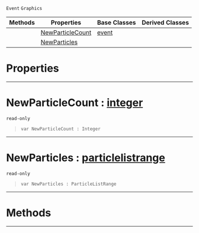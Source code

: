  `Event` `Graphics`



|Methods|Properties|Base Classes|Derived Classes|
|---|---|---|---|
| |[ NewParticleCount](https://github.com/zeroengineteam/ZeroDocs/blob/master/code_reference/class_reference/particleevent.markdown#newparticlecount-zero-en)|[event](https://github.com/zeroengineteam/ZeroDocs/blob/master/code_reference/class_reference/event.markdown)| |
| |[ NewParticles](https://github.com/zeroengineteam/ZeroDocs/blob/master/code_reference/class_reference/particleevent.markdown#newparticles-zero-engine)| | |


 #  Properties


---  
 #  NewParticleCount : [integer](https://github.com/zeroengineteam/ZeroDocs/blob/master/code_reference/nada_base_types/integer.markdown)

 `read-only`

> 
> ``` lang=cpp, name=Nada
> var NewParticleCount : Integer


---  
 #  NewParticles : [particlelistrange](https://github.com/zeroengineteam/ZeroDocs/blob/master/code_reference/class_reference/particlelistrange.markdown)

 `read-only`

> 
> ``` lang=cpp, name=Nada
> var NewParticles : ParticleListRange


---  
 #  Methods


---  
 

 